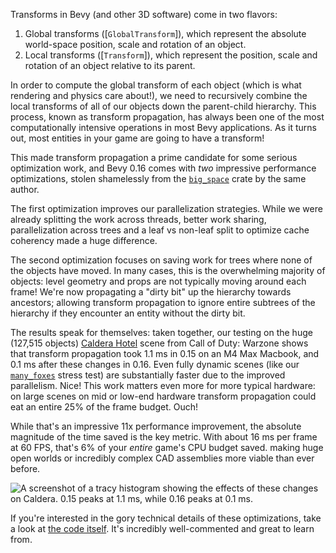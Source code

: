 Transforms in Bevy (and other 3D software) come in two flavors:

1. Global transforms ([`GlobalTransform`]), which represent the absolute world-space position, scale and rotation of an object.
2. Local transforms ([`Transform`]), which represent the position, scale and rotation of an object relative to its parent.

In order to compute the global transform of each object (which is what rendering and physics care about!),
we need to recursively combine the local transforms of all of our objects down the parent-child hierarchy.
This process, known as transform propagation, has always been one of the most computationally intensive operations in most Bevy applications.
As it turns out, most entities in your game are going to have a transform!

This made transform propagation a prime candidate for some serious optimization work, and Bevy 0.16 comes with *two* impressive performance optimizations, stolen shamelessly from the [`big_space`] crate by the same author.

The first optimization improves our parallelization strategies. While we were already splitting the work across threads,
better work sharing, parallelization across trees and a leaf vs non-leaf split to optimize cache coherency made a huge difference.

The second optimization focuses on saving work for trees where none of the objects have moved.
In many cases, this is the overwhelming majority of objects: level geometry and props are not typically moving around each frame!
We're now propagating a "dirty bit" up the hierarchy towards ancestors; allowing transform propagation to ignore entire subtrees of the hierarchy if they encounter an entity without the dirty bit.

The results speak for themselves: taken together, our testing on the huge (127,515 objects) [Caldera Hotel] scene  from Call of Duty: Warzone shows that transform propagation took 1.1 ms in 0.15 on an M4 Max Macbook, and 0.1 ms after these changes in 0.16.
Even fully dynamic scenes (like our [`many_foxes`] stress test) are substantially faster due to the improved parallelism. Nice!
This work matters even more for more typical hardware: on large scenes on mid or low-end hardware transform propagation could eat an entire 25% of the frame budget. Ouch!

While that's an impressive 11x performance improvement, the absolute magnitude of the time saved is the key metric.
With about 16 ms per frame at 60 FPS, that's 6% of your *entire* game's CPU budget saved. making huge open worlds or incredibly complex CAD assemblies more viable than ever before.

![A screenshot of a `tracy` histogram showing the effects of these changes on Caldera. 0.15 peaks at 1.1 ms, while 0.16 peaks at 0.1 ms.][caldera-transform-propagation-bench]

If you're interested in the gory technical details of these optimizations, take a look at [the code itself].
It's incredibly well-commented and great to learn from.

[Caldera Hotel]: https://github.com/Activision/caldera
[the code itself]: https://github.com/bevyengine/bevy/blob/b0c446739888705d3e95b640e9d13e0f1f53f06d/crates/bevy_transform/src/systems.rs#L12
[caldera-transform-propagation-bench]: caldera-transform-propagation-bench.png
[`many_foxes`]: https://github.com/bevyengine/bevy/blob/main/examples/stress_tests/many_foxes.rs
[`big_space`]: https://github.com/aevyrie/big_space
